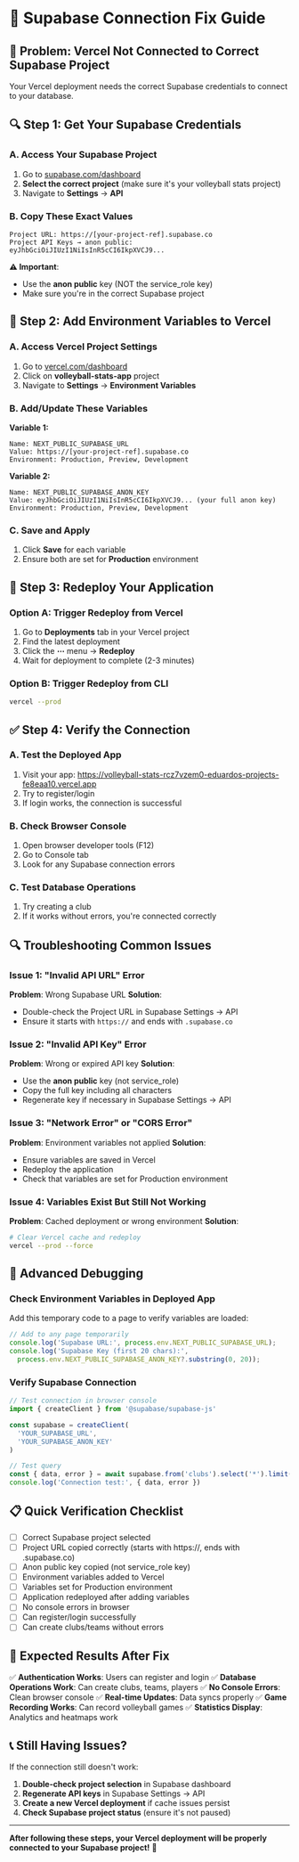 # 🔗 Supabase Connection Fix Guide

## 🎯 Problem: Vercel Not Connected to Correct Supabase Project

Your Vercel deployment needs the correct Supabase credentials to connect to your database.

## 🔍 Step 1: Get Your Supabase Credentials

### A. Access Your Supabase Project
1. Go to [supabase.com/dashboard](https://supabase.com/dashboard)
2. **Select the correct project** (make sure it's your volleyball stats project)
3. Navigate to **Settings** → **API**

### B. Copy These Exact Values
```
Project URL: https://[your-project-ref].supabase.co
Project API Keys → anon public: eyJhbGciOiJIUzI1NiIsInR5cCI6IkpXVCJ9...
```

**⚠️ Important**: 
- Use the **anon public** key (NOT the service_role key)
- Make sure you're in the correct Supabase project

## 🔧 Step 2: Add Environment Variables to Vercel

### A. Access Vercel Project Settings
1. Go to [vercel.com/dashboard](https://vercel.com/dashboard)
2. Click on **volleyball-stats-app** project
3. Navigate to **Settings** → **Environment Variables**

### B. Add/Update These Variables

**Variable 1:**
```
Name: NEXT_PUBLIC_SUPABASE_URL
Value: https://[your-project-ref].supabase.co
Environment: Production, Preview, Development
```

**Variable 2:**
```
Name: NEXT_PUBLIC_SUPABASE_ANON_KEY
Value: eyJhbGciOiJIUzI1NiIsInR5cCI6IkpXVCJ9... (your full anon key)
Environment: Production, Preview, Development
```

### C. Save and Apply
1. Click **Save** for each variable
2. Ensure both are set for **Production** environment

## 🚀 Step 3: Redeploy Your Application

### Option A: Trigger Redeploy from Vercel
1. Go to **Deployments** tab in your Vercel project
2. Find the latest deployment
3. Click the **⋯** menu → **Redeploy**
4. Wait for deployment to complete (2-3 minutes)

### Option B: Trigger Redeploy from CLI
```bash
vercel --prod
```

## ✅ Step 4: Verify the Connection

### A. Test the Deployed App
1. Visit your app: https://volleyball-stats-rcz7vzem0-eduardos-projects-fe8eaa10.vercel.app
2. Try to register/login
3. If login works, the connection is successful

### B. Check Browser Console
1. Open browser developer tools (F12)
2. Go to Console tab
3. Look for any Supabase connection errors

### C. Test Database Operations
1. Try creating a club
2. If it works without errors, you're connected correctly

## 🔍 Troubleshooting Common Issues

### Issue 1: "Invalid API URL" Error
**Problem**: Wrong Supabase URL
**Solution**: 
- Double-check the Project URL in Supabase Settings → API
- Ensure it starts with `https://` and ends with `.supabase.co`

### Issue 2: "Invalid API Key" Error
**Problem**: Wrong or expired API key
**Solution**:
- Use the **anon public** key (not service_role)
- Copy the full key including all characters
- Regenerate key if necessary in Supabase Settings → API

### Issue 3: "Network Error" or "CORS Error"
**Problem**: Environment variables not applied
**Solution**:
- Ensure variables are saved in Vercel
- Redeploy the application
- Check that variables are set for Production environment

### Issue 4: Variables Exist But Still Not Working
**Problem**: Cached deployment or wrong environment
**Solution**:
```bash
# Clear Vercel cache and redeploy
vercel --prod --force
```

## 🔧 Advanced Debugging

### Check Environment Variables in Deployed App
Add this temporary code to a page to verify variables are loaded:

```javascript
// Add to any page temporarily
console.log('Supabase URL:', process.env.NEXT_PUBLIC_SUPABASE_URL);
console.log('Supabase Key (first 20 chars):', 
  process.env.NEXT_PUBLIC_SUPABASE_ANON_KEY?.substring(0, 20));
```

### Verify Supabase Connection
```javascript
// Test connection in browser console
import { createClient } from '@supabase/supabase-js'

const supabase = createClient(
  'YOUR_SUPABASE_URL',
  'YOUR_SUPABASE_ANON_KEY'
)

// Test query
const { data, error } = await supabase.from('clubs').select('*').limit(1)
console.log('Connection test:', { data, error })
```

## 📋 Quick Verification Checklist

- [ ] Correct Supabase project selected
- [ ] Project URL copied correctly (starts with https://, ends with .supabase.co)
- [ ] Anon public key copied (not service_role key)
- [ ] Environment variables added to Vercel
- [ ] Variables set for Production environment
- [ ] Application redeployed after adding variables
- [ ] No console errors in browser
- [ ] Can register/login successfully
- [ ] Can create clubs/teams without errors

## 🎯 Expected Results After Fix

✅ **Authentication Works**: Users can register and login
✅ **Database Operations Work**: Can create clubs, teams, players
✅ **No Console Errors**: Clean browser console
✅ **Real-time Updates**: Data syncs properly
✅ **Game Recording Works**: Can record volleyball games
✅ **Statistics Display**: Analytics and heatmaps work

## 📞 Still Having Issues?

If the connection still doesn't work:

1. **Double-check project selection** in Supabase dashboard
2. **Regenerate API keys** in Supabase Settings → API
3. **Create a new Vercel deployment** if cache issues persist
4. **Check Supabase project status** (ensure it's not paused)

---

**After following these steps, your Vercel deployment will be properly connected to your Supabase project!** 🏐

